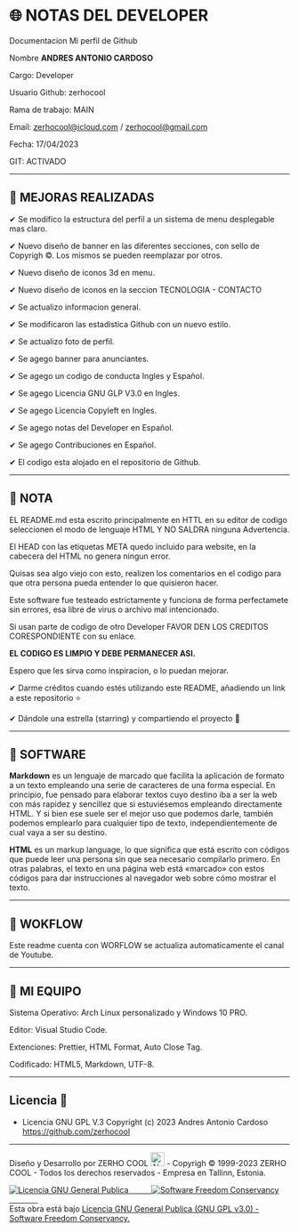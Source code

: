 # 🌐 NOTAS DEL DEVELOPER

Documentacion Mi perfil de Github

Nombre **ANDRES ANTONIO CARDOSO**

Cargo: Developer

Usuario Github: zerhocool

Rama de trabajo: MAIN

Email: zerhocool@icloud.com / zerhocool@gmail.com

Fecha: 17/04/2023

GIT: ACTIVADO

---

## 💢 MEJORAS REALIZADAS

✔ Se modifico la estructura del perfil a un sistema de menu desplegable mas claro.

✔ Nuevo diseño de banner en las diferentes secciones, con sello de Copyrigh ©. Los mismos se pueden reemplazar por otros.

✔ Nuevo diseño de iconos 3d en menu.

✔ Nuevo diseño de iconos en la seccion TECNOLOGIA - CONTACTO

✔ Se actualizo informacion general.

✔ Se modificaron las estadistica Github con un nuevo estilo.

✔ Se actualizo foto de perfil.

✔ Se agego banner para anunciantes.

✔ Se agego un codigo de conducta Ingles y Español.

✔ Se agego Licencia GNU GLP V3.0 en Ingles.

✔ Se agego Licencia Copyleft en Ingles.

✔ Se agego notas del Developer en Español.

✔ Se agego Contribuciones en Español.

✔ El codigo esta alojado en el repositorio de Github.

---

## 💢 NOTA

EL README.md esta escrito principalmente en HTTL en su editor de codigo seleccionen el modo de lenguaje HTML Y NO SALDRA ninguna Advertencia.

El HEAD con las etiquetas META quedo incluido para website, en la cabecera del HTML no genera ningun error.

Quisas sea algo viejo con esto, realizen los comentarios en el codigo para que otra persona pueda entender lo que quisieron hacer.

Este software fue testeado estrictamente y funciona de forma perfectamete sin errores, esa libre de virus o archivo mal intencionado.

Si usan parte de codigo de otro Developer FAVOR DEN LOS CREDITOS CORESPONDIENTE con su enlace.

**EL CODIGO ES LIMPIO Y DEBE PERMANECER ASI.**

Espero que les sirva como inspiracion, o lo puedan mejorar.

✔ Darme créditos cuando estés utilizando este README, añadiendo un link a este repositorio ⭐

✔ Dándole una estrella (starring) y compartiendo el proyecto 🚀

---

## 💢 SOFTWARE

**Markdown** es un lenguaje de marcado que facilita la aplicación de formato a un texto empleando una serie de caracteres de una forma especial. En principio, fue pensado para elaborar textos cuyo destino iba a ser la web con más rapidez y sencillez que si estuviésemos empleando directamente HTML. Y si bien ese suele ser el mejor uso que podemos darle, también podemos emplearlo para cualquier tipo de texto, independientemente de cual vaya a ser su destino.

**HTML** es un markup language, lo que significa que está escrito con códigos que puede leer una persona sin que sea necesario compilarlo primero. En otras palabras, el texto en una página web está «marcado» con estos códigos para dar instrucciones al navegador web sobre cómo mostrar el texto.

---

## 💢 WOKFLOW

Este readme cuenta con WORFLOW se actualiza automaticamente el canal de Youtube.

---

## 💢 MI EQUIPO

Sistema Operativo: Arch Linux personalizado y Windows 10 PRO.

Editor: Visual Studio Code.

Extenciones: Prettier, HTML Format, Auto Close Tag.

Codificado: HTML5, Markdown, UTF-8.

---

## Licencia 📄

- Licencia GNU GPL V.3 Copyright (c) 2023 Andres Antonio Cardoso <https://github.com/zerhocool>

---

<p>Diseño y Desarrollo por ZERHO COOL <img src="https://raw.githubusercontent.com/Tarikul-Islam-Anik/Animated-Fluent-Emojis/master/Emojis/Objects/Alembic.png" alt="Alembic" width="25"  height="25" /> - Copyrigh © 1999-2023 ZERHO COOL - Todos los derechos reservados - Empresa en Tallinn, Estonia. </p>

<a rel="licencia" href="https://www.gnu.org/"><img alt="Licencia GNU General Publica " style="border-width:0" src="https://cdn.discordapp.com/attachments/1072960128820715602/1092305619681300520/gplv3-with-text-136x68.png" />⠀⠀⠀⠀<img alt="Software Freedom Conservancy " style="border-width:0" src="https://cdn.discordapp.com/attachments/1072960128820715602/1092474752779694181/conservancy-header.png" />⠀⠀⠀⠀⠀</a><br />Esta obra está bajo <a rel="licencia" href="https://www.gnu.org/licenses/gpl-3.0.html">Licencia GNU General Publica (GNU GPL v3.0) -</a>
<a rel="licencia" href="http://next.copyleft.org/pages/current-release.html">Software Freedom Conservancy.</a>
